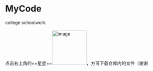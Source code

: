 # MyCode
college schoolwork</br>  
点击右上角的==星星==<img width="110" alt="image" src="https://github.com/LilithSeraphim/MyCode/assets/126929613/e1f9c97e-6a3a-4ce0-9ae5-f80c68e4ceb9">，方可下载仓库内的文件（谢谢

